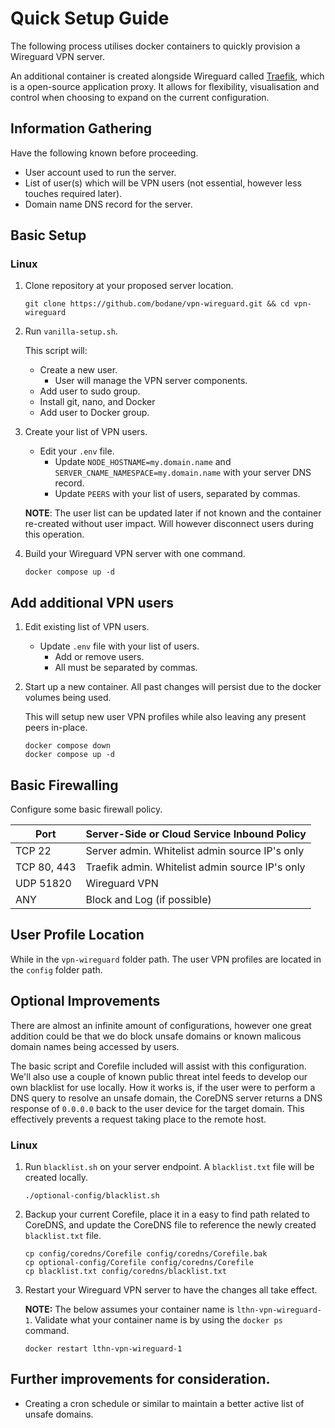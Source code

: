 # Quick Setup Guide

The following process utilises docker containers to quickly provision a Wireguard VPN server.

An additional container is created alongside Wireguard called [Traefik](https://doc.traefik.io/traefik/), which is a open-source application proxy. It allows for flexibility, visualisation and control when choosing to expand on the current configuration.

## Information Gathering

Have the following known before proceeding.

- User account used to run the server.
- List of user(s) which will be VPN users (not essential, however less touches required later).
- Domain name DNS record for the server.

## Basic Setup

### Linux

1. Clone repository at your proposed server location.

    ```
    git clone https://github.com/bodane/vpn-wireguard.git && cd vpn-wireguard
    ```

1. Run `vanilla-setup.sh`.

   This script will:

   - Create a new user.
     - User will manage the VPN server components.
   - Add user to sudo group.
   - Install git, nano, and Docker
   - Add user to Docker group.

1. Create your list of VPN users.

   - Edit your `.env` file.
     - Update `NODE_HOSTNAME=my.domain.name` and `SERVER_CNAME_NAMESPACE=my.domain.name` with your server DNS record.
     - Update `PEERS` with your list of users, separated by commas.

   **NOTE**: The user list can be updated later if not known and the container re-created without user impact. Will however disconnect users during this operation.

1. Build your Wireguard VPN server with one command.

   ```
   docker compose up -d
   ```

## Add additional VPN users

1. Edit existing list of VPN users.

     - Update `.env` file with your list of users.
       - Add or remove users.
       - All must be separated by commas.

1. Start up a new container. All past changes will persist due to the docker volumes being used.

    This will setup new user VPN profiles while also leaving any present peers in-place.

   ```
   docker compose down
   docker compose up -d
   ```

## Basic Firewalling

Configure some basic firewall policy.

|     Port     |  Server-Side or Cloud Service Inbound Policy    |
|--------------|-------------------------------------------------|
| TCP 22       | Server admin. Whitelist admin source IP's only  |
| TCP 80, 443  | Traefik admin. Whitelist admin source IP's only |
| UDP 51820    | Wireguard VPN                                   |
| ANY          | Block and Log (if possible)                     |

## User Profile Location

While in the `vpn-wireguard` folder path. The user VPN profiles are located in the `config` folder path.

## Optional Improvements

There are almost an infinite amount of configurations, however one great addition could be that we do block unsafe domains or known malicous domain names being accessed by users.

The basic script and Corefile included will assist with this configuration. We'll also use a couple of known public threat intel feeds to develop our own blacklist for use locally. How it works is, if the user were to perform a DNS query to resolve an unsafe domain, the CoreDNS server returns a DNS response of `0.0.0.0` back to the user device for the target domain. This effectively prevents a request taking place to the remote host.

### Linux

1. Run `blacklist.sh` on your server endpoint. A `blacklist.txt` file will be created locally.

    ```
    ./optional-config/blacklist.sh
    ```

1. Backup your current Corefile, place it in a easy to find path related to CoreDNS, and update the CoreDNS file to reference the newly created `blacklist.txt` file.

    ```
    cp config/coredns/Corefile config/coredns/Corefile.bak
    cp optional-config/Corefile config/coredns/Corefile
    cp blacklist.txt config/coredns/blacklist.txt
    ```

1. Restart your Wireguard VPN server to have the changes all take effect.

   **NOTE:** The below assumes your container name is `lthn-vpn-wireguard-1`. Validate what your container name is by using the `docker ps` command.

   ```
   docker restart lthn-vpn-wireguard-1
   ```

## Further improvements for consideration.

- Creating a cron schedule or similar to maintain a better active list of unsafe domains.


